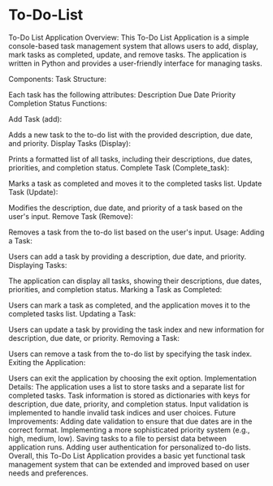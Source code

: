 # To-Do-List
To-Do List Application Overview:  This To-Do List Application is a simple console-based task management system that allows users to add, display, mark tasks as completed, update, and remove tasks. The application is written in Python and provides a user-friendly interface for managing tasks.

Components:
Task Structure:

Each task has the following attributes:
Description
Due Date
Priority
Completion Status
Functions:

Add Task (add):

Adds a new task to the to-do list with the provided description, due date, and priority.
Display Tasks (Display):

Prints a formatted list of all tasks, including their descriptions, due dates, priorities, and completion status.
Complete Task (Complete_task):

Marks a task as completed and moves it to the completed tasks list.
Update Task (Update):

Modifies the description, due date, and priority of a task based on the user's input.
Remove Task (Remove):

Removes a task from the to-do list based on the user's input.
Usage:
Adding a Task:

Users can add a task by providing a description, due date, and priority.
Displaying Tasks:

The application can display all tasks, showing their descriptions, due dates, priorities, and completion status.
Marking a Task as Completed:

Users can mark a task as completed, and the application moves it to the completed tasks list.
Updating a Task:

Users can update a task by providing the task index and new information for description, due date, or priority.
Removing a Task:

Users can remove a task from the to-do list by specifying the task index.
Exiting the Application:

Users can exit the application by choosing the exit option.
Implementation Details:
The application uses a list to store tasks and a separate list for completed tasks.
Task information is stored as dictionaries with keys for description, due date, priority, and completion status.
Input validation is implemented to handle invalid task indices and user choices.
Future Improvements:
Adding date validation to ensure that due dates are in the correct format.
Implementing a more sophisticated priority system (e.g., high, medium, low).
Saving tasks to a file to persist data between application runs.
Adding user authentication for personalized to-do lists.
Overall, this To-Do List Application provides a basic yet functional task management system that can be extended and improved based on user needs and preferences.
